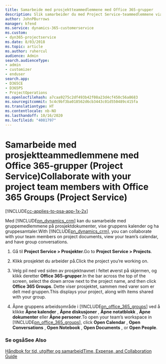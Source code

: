 ```yaml
---
title: Samarbeide med prosjektteammedlemmene med Office 365-grupper
description: Slik samarbeider du med Project Service-teammedlemmene via Office 365-grupper
author: JohnPBurrows
manager: kfend
ms.service: dynamics-365-customerservice
ms.custom:
- dyn365-projectservice
ms.date: 8/03/2018
ms.topic: article
ms.author: ruhercul
audience: Admin
search.audienceType:
- admin
- customizer
- enduser
search.app:
- D365CE
- D365PS
- ProjectOperations
ms.openlocfilehash: a7caa9275c2df493b42f08a23d4cf450c56a8683
ms.sourcegitcommit: 5c4c9bf3ba018562d6cb3443c01d550489c415fa
ms.translationtype: HT
ms.contentlocale: nb-NO
ms.lasthandoff: 10/16/2020
ms.locfileid: "4081797"
---
```

# <a name="collaborate-with-your-project-team-members-with-office-365-groups-project-service"></a><span data-ttu-id="48272-103">Samarbeide med prosjektteammedlemmene med Office 365-grupper (Project Service)</span><span class="sxs-lookup"><span data-stu-id="48272-103">Collaborate with your project team members with Office 365 Groups (Project Service)</span></span>

[!INCLUDE[cc-applies-to-psa-app-1x-2x](../includes/cc-applies-to-psa-app-1x-2x.md)]

<span data-ttu-id="48272-104">Med [!INCLUDE[pn_dynamics_crm](../includes/pn-dynamics-crm.md)] kan du samarbeide med gruppemedlemmene på prosjektdokumenter, vise gruppens kalender og ha gruppesamtaler.</span><span class="sxs-lookup"><span data-stu-id="48272-104">With [!INCLUDE[pn_dynamics_crm](../includes/pn-dynamics-crm.md)], you can collaborate with your team members on project documents, view your team’s calendar, and have group conversations.</span></span>  
  
1. <span data-ttu-id="48272-105">Gå til **Project Service > Prosjekter**.</span><span class="sxs-lookup"><span data-stu-id="48272-105">Go to **Project Service > Projects**.</span></span>  
  
2. <span data-ttu-id="48272-106">Klikk prosjektet du arbeider på.</span><span class="sxs-lookup"><span data-stu-id="48272-106">Click the project you’re working on.</span></span>  
  
3. <span data-ttu-id="48272-107">Velg pil ned ved siden av prosjektnavnet i feltet øverst på skjermen, og klikk deretter **Office 365-grupper**.</span><span class="sxs-lookup"><span data-stu-id="48272-107">In the bar across the top of the screen, select the down arrow next to the project name, and then click **Office 365 Groups**.</span></span> <span data-ttu-id="48272-108">Dette viser prosjektet, sammen med varer som er delt med gruppen.</span><span class="sxs-lookup"><span data-stu-id="48272-108">This displays your project, along with items shared with your group.</span></span>  
  
4. <span data-ttu-id="48272-109">Åpne gruppens arbeidsområde i [!INCLUDE[pn_office_365_groups](../includes/pn-office-365-groups.md)] ved å klikke **Åpne kalender** , **Åpne diskusjoner** , **Åpne notatblokk** , **Åpne dokumenter** eller **Åpne personer**.</span><span class="sxs-lookup"><span data-stu-id="48272-109">To open your team’s workspace in [!INCLUDE[pn_office_365_groups](../includes/pn-office-365-groups.md)], click **Open Calendar** , **Open Conversations** , **Open Notebook** , **Open Documents** , or **Open People**.</span></span>  
  
### <a name="see-also"></a><span data-ttu-id="48272-110">Se også</span><span class="sxs-lookup"><span data-stu-id="48272-110">See Also</span></span>  
 [<span data-ttu-id="48272-111">Håndbok for tid, utgifter og samarbeid</span><span class="sxs-lookup"><span data-stu-id="48272-111">Time, Expense, and Collaboration Guide</span></span>](../psa/time-expense-collaboration-guide.md)
